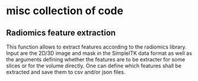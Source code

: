 # misc collection of code

## Radiomics feature extraction
This function allows to extract features according to the radiomics library. Input are the 2D/3D image and mask in the SimpleITK data format as well as the arguments defining whether the features are to be extracter for some slices or for the volume directly. One can define which features shall be extracted and save them to csv and/or json files.
